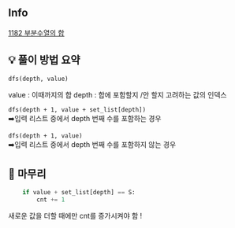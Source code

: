 ## Info
[1182 부분수열의 합](https://www.acmicpc.net/problem/1182)

## 💡 풀이 방법 요약

```Python
dfs(depth, value) 
```
value : 이때까지의 합
depth : 합에 포함할지 /안 할지 고려하는 값의 인덱스

```dfs(depth + 1, value + set_list[depth])```  
➡️입력 리스트 중에서 depth 번째 수를 포함하는 경우

```dfs(depth + 1, value)```  
️️️➡️입력 리스트 중에서 depth 번째 수를 포함하지 않는 경우

## 🙂 마무리

```Python
    if value + set_list[depth] == S:
        cnt += 1
```
새로운 값을 더할 때에만 cnt를 증가시켜야 함 !
